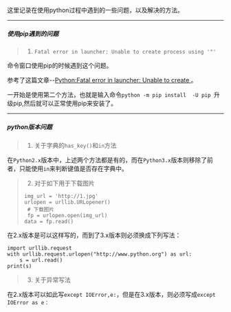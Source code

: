 这里记录在使用python过程中遇到的一些问题，以及解决的方法。


---
##### 使用pip遇到的问题

> 1. `Fatal error in launcher: Unable to create process using '"'`

命令窗口使用pip的时候遇到这个问题。

参考了这篇文章--[Python:Fatal error in launcher: Unable to create ](http://www.th7.cn/Program/Python/201512/739435.shtml)。

一开始是使用第二个方法，也就是输入命令`python -m pip install  -U pip
`升级pip,然后就可以正常使用pip来安装了。


---
##### python版本问题

> 1. 关于字典的`has_key()`和`in`方法

在`Python2.x`版本中，上述两个方法都是有的，而在`Python3.x`版本则移除了前者，只能使用`in`来判断键值是否存在字典中。

> 2. 对于如下用于下载图片
> ```
> img_url = 'http://1.jpg'
> urlopen = urllib.URLopener()
>  # 下载图片
>  fp = urlopen.open(img_url)
> data = fp.read()
> ```


在2.x版本是可以这样写的，而到了3.x版本则必须换成下列写法：

```
import urllib.request
with urllib.request.urlopen("http://www.python.org") as url:
    s = url.read()
print(s)
```

> 3. 关于异常写法

在2.x版本可以如此写`except IOError,e:`，但是在3.x版本，则必须写成`except IOError as e：`
